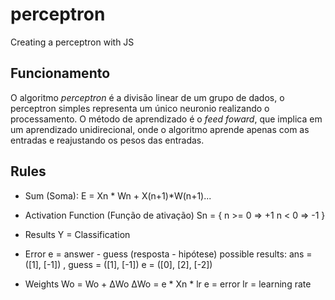 # perceptron

Creating a perceptron with JS

## Funcionamento

O algoritmo _perceptron_ é a divisão linear de um grupo de dados, o perceptron simples representa um único neuronio realizando o processamento.
O método de aprendizado é o _feed foward_, que implica em um aprendizado unidirecional, onde o algoritmo aprende apenas com as entradas e reajustando os pesos das entradas.

## Rules

- Sum (Soma):
  E = Xn * Wn + X(n+1)*W(n+1)...

- Activation Function (Função de ativação)
  Sn = {
  n >= 0 => +1
  n < 0 => -1
  }

- Results
  Y = Classification

- Error
  e = answer - guess (resposta - hipótese)
  possible results:
  ans = ([1], [-1]) , guess = ([1], [-1])
  e = ([0], [2], [-2])

- Weights
  Wo = Wo + ΔWo
  ΔWo = e \* Xn \* lr
  e = error
  lr = learning rate
